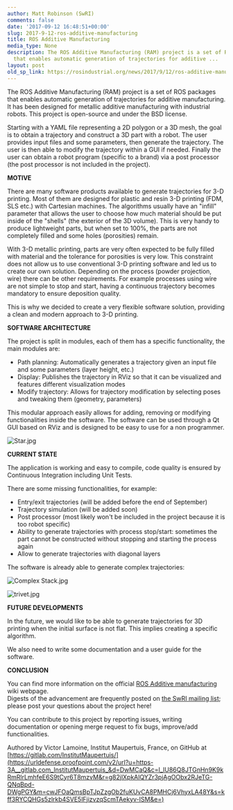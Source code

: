 ```yaml
---
author: Matt Robinson (SwRI)
comments: false
date: '2017-09-12 16:48:51+00:00'
slug: 2017-9-12-ros-additive-manufacturing
title: ROS Additive Manufacturing
media_type: None
description: The ROS Additive Manufacturing (RAM) project is a set of ROS packages
  that enables automatic generation of trajectories for additive ...
layout: post
old_sp_link: https://rosindustrial.org/news/2017/9/12/ros-additive-manufacturing
---
```


The ROS Additive Manufacturing (RAM) project is a set of ROS packages that enables automatic generation of trajectories for additive manufacturing. It has been designed for metallic additive manufacturing with industrial robots. This project is open-source and under the BSD license.

Starting with a YAML file representing a 2D polygon or a 3D mesh, the goal is to obtain a trajectory and construct a 3D part with a robot. The user provides input files and some parameters, then generate the trajectory. The user is then able to modify the trajectory within a GUI if needed. Finally the user can obtain a robot program (specific to a brand) via a post processor (the post processor is not included in the project).

**MOTIVE**

There are many software products available to generate trajectories for 3-D printing. Most of them are designed for plastic and resin 3-D printing (FDM, SLS etc.) with Cartesian machines. The algorithms usually have an "infill" parameter that allows the user to choose how much material should be put inside of the "shells" (the exterior of the 3D volume). This is very handy to produce lightweight parts, but when set to 100%, the parts are not completely filled and some holes (porosities) remain.

With 3-D metallic printing, parts are very often expected to be fully filled with material and the tolerance for porosities is very low. This constraint does not allow us to use conventional 3-D printing software and led us to create our own solution. Depending on the process (powder projection, wire) there can be other requirements. For example processes using wire are not simple to stop and start, having a continuous trajectory becomes mandatory to ensure deposition quality.

This is why we decided to create a very flexible software solution, providing a clean and modern approach to 3-D printing.

**SOFTWARE ARCHITECTURE**

The project is split in modules, each of them has a specific functionality, the main modules are:

* Path planning: Automatically generates a trajectory given an input file and some parameters (layer height, etc.)
* Display: Publishes the trajectory in RViz so that it can be visualized and features different visualization modes
* Modify trajectory: Allows for trajectory modification by selecting poses and tweaking them (geometry, parameters)

This modular approach easily allows for adding, removing or modifying functionalities inside the software. The software can be used through a Qt GUI based on RViz and is designed to be easy to use for a non programmer.

![Star.jpg](https://images.squarespace-cdn.com/content/v1/51df34b1e4b08840dcfd2841/1505233049782-0A3GCJ05EQA7FU025GCH/Star.jpg)

**CURRENT STATE**

The application is working and easy to compile, code quality is ensured by Continuous Integration including Unit Tests.

There are some missing functionalities, for example:

* Entry/exit trajectories (will be added before the end of September)
* Trajectory simulation (will be added soon)
* Post processor (most likely won't be included in the project because it is too robot specific)
* Ability to generate trajectories with process stop/start: sometimes the part cannot be constructed without stopping and starting the process again
* Allow to generate trajectories with diagonal layers

The software is already able to generate complex trajectories:

![Complex Stack.jpg](https://images.squarespace-cdn.com/content/v1/51df34b1e4b08840dcfd2841/1505232479993-67EAX33P2A3407H7QHDP/Complex+Stack.jpg)

![trivet.jpg](https://images.squarespace-cdn.com/content/v1/51df34b1e4b08840dcfd2841/1505232516430-KBX1CLSZN3EBVFPMP45M/trivet.jpg)

**FUTURE DEVELOPMENTS**

In the future, we would like to be able to generate trajectories for 3D printing when the initial surface is not flat. This implies creating a specific algorithm.  

We also need to write some documentation and a user guide for the software.

**CONCLUSION**

You can find more information on the official [ROS Additive manufacturing]([http://wiki.ros.org/ros\_additive\_manufacturing](https://urldefense.proofpoint.com/v2/url?u=http-3A__wiki.ros.org_ros-5Fadditive-5Fmanufacturing&d=DwMCaQ&c=l_IU86Q8JTGnHn9K9kRmRlrLmhfeE6S9tCyr6T8mzvM&r=g82jlXpkAlQYZr3pjAgOObx2RJeTG-QNqBpd-DWgPGY&m=EA-1Ie-IkI_RMSOkSwwKO2jkSLtAbZJmr00BWdfjiB4&s=9gP82KRa3igxnQSzCng76W4KwfA0h663Kj6CSUjddiM&e=)) wiki webpage.  
Digests of the advancement are frequently posted on [the SwRI mailing list]([https://groups.google.com/forum/#!searchin/swri-ros-pkg-dev/additive%7Csort:relevance/swri-ros-pkg-dev/Bd7weRLIrpU/Wk-aCsGiAQAJ](https://urldefense.proofpoint.com/v2/url?u=https-3A__groups.google.com_forum_-23-21searchin_swri-2Dros-2Dpkg-2Ddev_additive-257Csort-3Arelevance_swri-2Dros-2Dpkg-2Ddev_Bd7weRLIrpU_Wk-2DaCsGiAQAJ&d=DwMCaQ&c=l_IU86Q8JTGnHn9K9kRmRlrLmhfeE6S9tCyr6T8mzvM&r=g82jlXpkAlQYZr3pjAgOObx2RJeTG-QNqBpd-DWgPGY&m=EA-1Ie-IkI_RMSOkSwwKO2jkSLtAbZJmr00BWdfjiB4&s=FXRhQtTdH8DCvU4lPGNNqRBwKXPVNkiPMWr7U9pqlPg&e=)); please post your questions about the project here!  

You can contribute to this project by reporting issues, writing documentation or opening merge request to fix bugs, improve/add functionalities.

Authored by Victor Lamoine, Institut Maupertuis, France, on GitHub at [https://gitlab.com/InstitutMaupertuis/](https://urldefense.proofpoint.com/v2/url?u=https-3A__gitlab.com_InstitutMaupertuis_&d=DwMCaQ&c=l_IU86Q8JTGnHn9K9kRmRlrLmhfeE6S9tCyr6T8mzvM&r=g82jlXpkAlQYZr3pjAgOObx2RJeTG-QNqBpd-DWgPGY&m=cwJFOaQmsBpTJpZzgOb2fuKUvCA8PMHCj6VhyxLA48Y&s=kff3RYCQHGs5zlrkb4SVE5lFjizvzqScmTAekyv-ISM&e=)


